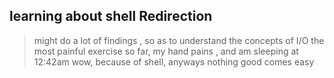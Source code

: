 ## learning about shell Redirection

> might do a lot of findings , so as to understand the concepts of I/O
> the most painful exercise so far, my hand pains , and am sleeping at 12:42am wow,
> because of shell, anyways nothing good comes easy
